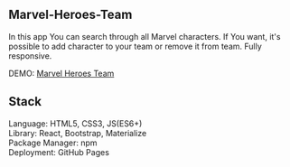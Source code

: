 ## Marvel-Heroes-Team

In this app You can search through all Marvel characters. If You want, it's possible to add character to your team or remove it from team. Fully responsive. <br/>

DEMO: [Marvel Heroes Team](https://nikolamitic95.github.io/Marvel-Heroes-Team/#/) 

## Stack

Language: HTML5, CSS3, JS(ES6+) <br />
Library: React, Bootstrap, Materialize <br />
Package Manager: npm <br />
Deployment: GitHub Pages


